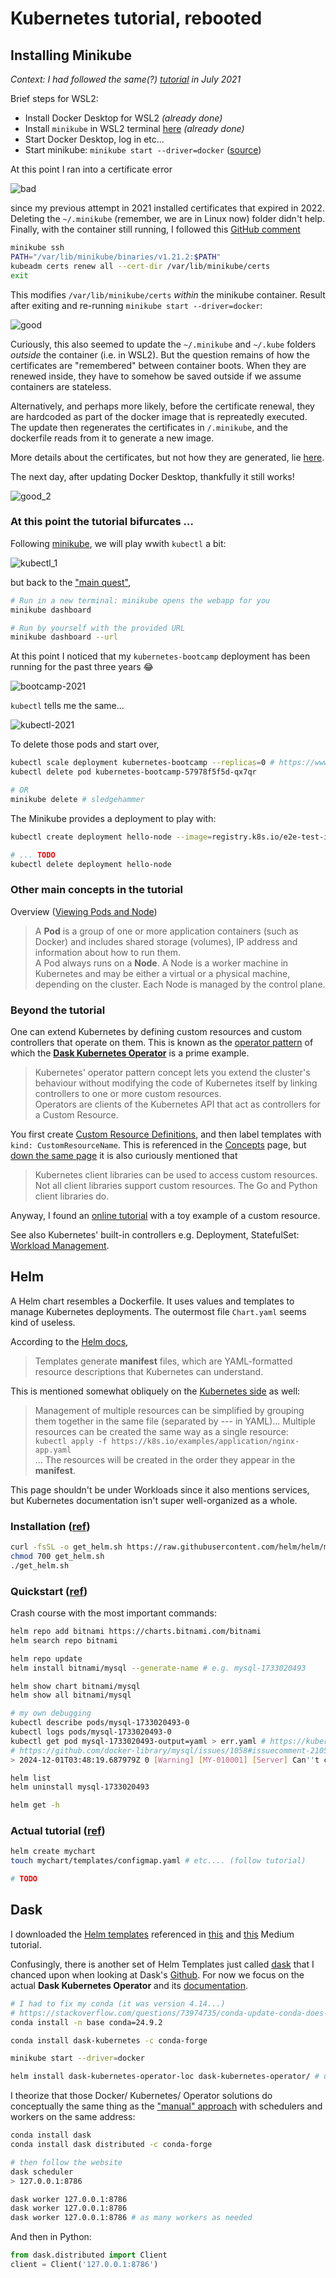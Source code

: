# Kubernetes tutorial, rebooted

## Installing Minikube

_Context: I had followed the same(?) [tutorial](https://kubernetes.io/docs/tutorials/hello-minikube/) in July 2021_

Brief steps for WSL2:

- Install Docker Desktop for WSL2 _(already done)_
- Install ``minikube`` in WSL2 terminal [here](https://minikube.sigs.k8s.io/docs/start/?arch=%2Flinux%2Fx86-64%2Fstable%2Fbinary+download) _(already done)_
- Start Docker Desktop, log in etc...
- Start minikube: ``minikube start --driver=docker`` ([source](https://minikube.sigs.k8s.io/docs/drivers/docker/))

At this point I ran into a certificate error

![bad](pics/bad.png)

since my previous attempt in 2021 installed certificates that expired in 2022. Deleting the ``~/.minikube`` (remember, we are in Linux now) folder didn't help. Finally, with the container still running, I followed this [GitHub comment](https://github.com/kubernetes/minikube/issues/10122#issuecomment-2062101166)

```bash
minikube ssh
PATH="/var/lib/minikube/binaries/v1.21.2:$PATH"
kubeadm certs renew all --cert-dir /var/lib/minikube/certs
exit
```

This modifies ``/var/lib/minikube/certs`` _within_ the minikube container. Result after exiting and re-running ``minikube start --driver=docker``:

![good](pics/good.png)

Curiously, this also seemed to update the ``~/.minikube`` and ``~/.kube`` folders  _outside_ the container (i.e. in WSL2). But the question remains of how the certificates are "remembered" between container boots. When they are renewed inside, they have to somehow be saved outside if we assume containers are stateless.

Alternatively, and perhaps more likely, before the certificate renewal, they are hardcoded as part of the docker image that is repreatedly executed. The update then regenerates the certificates in ``/.minikube``, and the dockerfile reads from it to generate a new image.

More details about the certificates, but not how they are generated, lie [here](https://kubernetes.io/docs/tasks/administer-cluster/kubeadm/kubeadm-certs/).

The next day, after updating Docker Desktop, thankfully it still works!

![good_2](pics/good_2.png)

### At this point the tutorial bifurcates $\dots$

Following [minikube](https://minikube.sigs.k8s.io/docs/start/?arch=%2Flinux%2Fx86-64%2Fstable%2Fbinary+download), we will play wwith ``kubectl`` a bit:

![kubectl_1](pics/kubectl_1.png)

but back to the ["main quest"](https://kubernetes.io/docs/tutorials/hello-minikube/),

```bash
# Run in a new terminal: minikube opens the webapp for you
minikube dashboard

# Run by yourself with the provided URL
minikube dashboard --url
```

At this point I noticed that my ``kubernetes-bootcamp`` deployment has been running for the past three years :joy:

![bootcamp-2021](pics/bootcamp-2021.png)

``kubectl`` tells me the same...

![kubectl-2021](pics/kubectl-2021.png)

To delete those pods and start over,

```bash
kubectl scale deployment kubernetes-bootcamp --replicas=0 # https://www.baeldung.com/ops/kubernetes-stop-pause
kubectl delete pod kubernetes-bootcamp-57978f5f5d-qx7qr

# OR
minikube delete # sledgehammer
```

The Minikube provides a deployment to play with:

```bash
kubectl create deployment hello-node --image=registry.k8s.io/e2e-test-images/agnhost:2.39 -- /agnhost netexec --http-port=8080

# ... TODO
kubectl delete deployment hello-node
```

### Other main concepts in the tutorial

Overview ([Viewing Pods and Node](https://kubernetes.io/docs/tutorials/kubernetes-basics/explore/explore-intro/))
> A __Pod__ is a group of one or more application containers (such as Docker) and includes shared storage (volumes), IP address and information about how to run them.  
A Pod always runs on a __Node__. A Node is a worker machine in Kubernetes and may be either a virtual or a physical machine, depending on the cluster. Each Node is managed by the control plane.

### Beyond the tutorial

One can extend Kubernetes by defining custom resources and custom controllers that operate on them. This is known as the [operator pattern](https://kubernetes.io/docs/concepts/extend-kubernetes/operator/) of which the [__Dask Kubernetes Operator__](#dask) is a prime example.

> Kubernetes' operator pattern concept lets you extend the cluster's behaviour without modifying the code of Kubernetes itself by linking controllers to one or more custom resources.  
Operators are clients of the Kubernetes API that act as controllers for a Custom Resource.

You first create [Custom Resource Definitions](https://kubernetes.io/docs/tasks/extend-kubernetes/custom-resources/custom-resource-definitions/), and then label templates with ``kind: CustomResourceName``. This is referenced in the [Concepts](https://kubernetes.io/docs/concepts/extend-kubernetes/api-extension/custom-resources/#customresourcedefinitions) page, but [down the same page](https://kubernetes.io/docs/concepts/extend-kubernetes/api-extension/custom-resources/#accessing-a-custom-resource) it is also curiously mentioned that

> Kubernetes client libraries can be used to access custom resources. Not all client libraries support custom resources. The Go and Python client libraries do.

Anyway, I found an [online tutorial](https://dev.to/thenjdevopsguy/creating-a-custom-resource-definition-in-kubernetes-2k7o) with a toy example of a custom resource.

See also Kubernetes' built-in controllers e.g. Deployment, StatefulSet: [Workload Management](https://kubernetes.io/docs/concepts/workloads/controllers/).

## Helm

A Helm chart resembles a Dockerfile. It uses values and templates to manage Kubernetes deployments. The outermost file ``Chart.yaml`` seems kind of useless.

According to the [Helm docs](https://helm.sh/docs/chart_template_guide/),

> Templates generate __manifest__ files, which are YAML-formatted resource descriptions that Kubernetes can understand.

This is mentioned somewhat obliquely on the [Kubernetes side](https://kubernetes.io/docs/concepts/workloads/management/) as well:

> Management of multiple resources can be simplified by grouping them together in the same file (separated by --- in YAML)...
Multiple resources can be created the same way as a single resource:  
```kubectl apply -f https://k8s.io/examples/application/nginx-app.yaml```  
... The resources will be created in the order they appear in the __manifest__.

This page shouldn't be under Workloads since it also mentions services, but Kubernetes documentation isn't super well-organized as a whole.

### Installation ([ref](https://helm.sh/docs/intro/install/#from-script))

```bash
curl -fsSL -o get_helm.sh https://raw.githubusercontent.com/helm/helm/main/scripts/get-helm-3
chmod 700 get_helm.sh
./get_helm.sh
```

### Quickstart ([ref](https://helm.sh/docs/intro/quickstart/))

Crash course with the most important commands:

```bash
helm repo add bitnami https://charts.bitnami.com/bitnami
helm search repo bitnami

helm repo update
helm install bitnami/mysql --generate-name # e.g. mysql-1733020493

helm show chart bitnami/mysql
helm show all bitnami/mysql

# my own debugging
kubectl describe pods/mysql-1733020493-0
kubectl logs pods/mysql-1733020493-0 
kubectl get pod mysql-1733020493-output=yaml > err.yaml # https://kubernetes.io/docs/tasks/debug/debug-application/determine-reason-pod-failure/
# https://github.com/docker-library/mysql/issues/1058#issuecomment-2105000516 ?
> 2024-12-01T03:48:19.687979Z 0 [Warning] [MY-010001] [Server] Can''t create thread to handle bootstrap (errno: 1)__

helm list
helm uninstall mysql-1733020493

helm get -h
```

### Actual tutorial ([ref](<https://helm.sh/docs/chart_template_guide/getting_started/>))

```bash
helm create mychart
touch mychart/templates/configmap.yaml # etc.... (follow tutorial)

# TODO
```

## Dask

I downloaded the [Helm templates](https://artifacthub.io/packages/helm/dask/dask-kubernetes-operator) referenced in [this](https://medium.com/@mucagriaktas/creating-dask-with-dask-operator-using-kubecluster-and-helm-f62a03f4814b) and [this](https://medium.com/@varunrathod0045/dask-on-kubernetes-part-1-71b452bef081) Medium tutorial.

Confusingly, there is another set of Helm Templates just called [dask](https://artifacthub.io/packages/helm/dask/dask) that I chanced upon when looking at Dask's [Github](https://github.com/dask/helm-chart?tab=readme-ov-file). For now we focus on the actual __Dask Kubernetes Operator__ and its [documentation](https://kubernetes.dask.org/en/latest/).

```bash
# I had to fix my conda (it was version 4.14...)
# https://stackoverflow.com/questions/73974735/conda-update-conda-does-not-update-conda
conda install -n base conda=24.9.2

conda install dask-kubernetes -c conda-forge

minikube start --driver=docker

helm install dask-kubernetes-operator-loc dask-kubernetes-operator/ # use templates in this repo
```

I theorize that those Docker/ Kubernetes/ Operator solutions do conceptually the same thing as the ["manual" approach](https://distributed.dask.org/en/stable/quickstart.html) with schedulers and workers on the same address:

```bash
conda install dask
conda install dask distributed -c conda-forge

# then follow the website
dask scheduler
> 127.0.0.1:8786

dask worker 127.0.0.1:8786
dask worker 127.0.0.1:8786
dask worker 127.0.0.1:8786 # as many workers as needed
```

And then in Python:

```python
from dask.distributed import Client
client = Client('127.0.0.1:8786')
```
